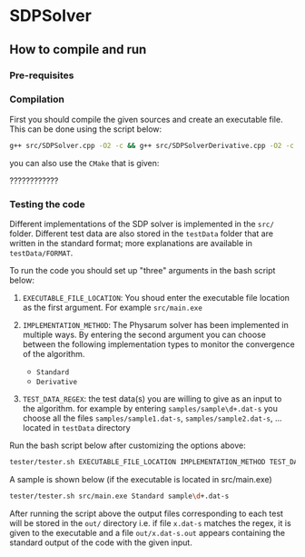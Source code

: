 # SDPSolver

## How to compile and run
### Pre-requisites

### Compilation
First you should compile the given sources and create an executable file.
This can be done using the script below:
```bash
g++ src/SDPSolver.cpp -O2 -c && g++ src/SDPSolverDerivative.cpp -O2 -c && g++ src/main.cpp SDPSolver.o SDPSolverDerivative.o -O2 -o main.exe
```
you can also use the `CMake` that is given:

????????????

### Testing the code

Different implementations of the SDP solver is implemented in the `src/` folder.
Different test data are also stored in the `testData` folder that are written in the
standard format; more explanations are available in `testData/FORMAT`.

To run the code you should set up "three" arguments in the bash script below:

1) `EXECUTABLE_FILE_LOCATION`: You shoud enter the executable file location 
as the first argument. For example `src/main.exe`

2) `IMPLEMENTATION_METHOD`: The Physarum solver has been implemented in multiple ways.
By entering the second argument you can choose between the following implementation types
to monitor the convergence of the algorithm.
    * `Standard`
    * `Derivative`

3) `TEST_DATA_REGEX`: the test data(s) you are willing to give as an input to the algorithm.
for example by entering `samples/sample\d+.dat-s` you choose all the files `samples/sample1.dat-s`, `samples/sample2.dat-s`, ... 
located in `testData` directory

Run the bash script below after customizing the options above:
 
```bash
tester/tester.sh EXECUTABLE_FILE_LOCATION IMPLEMENTATION_METHOD TEST_DATA_REGEX
```

A sample is shown below (if the executable is located in src/main.exe)

```bash
tester/tester.sh src/main.exe Standard sample\d+.dat-s
```

After running the script above the output files corresponding to each test
will be stored in the `out/` directory i.e. if file `x.dat-s` matches the regex,
it is given to the executable and a file `out/x.dat-s.out` appears containing the standard output
of the code with the given input. 






